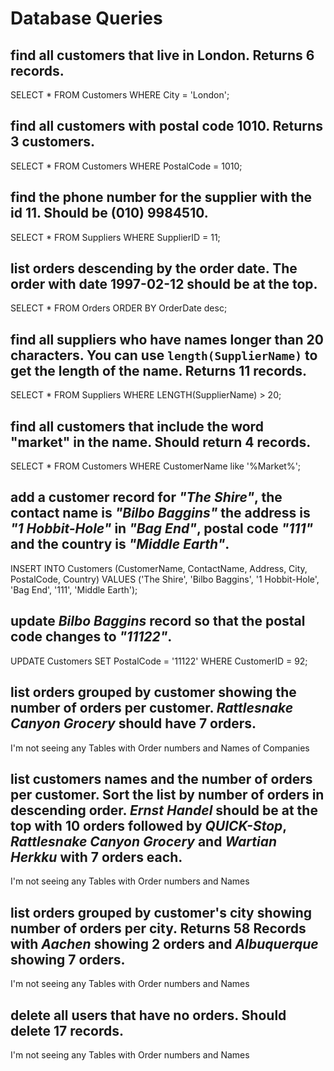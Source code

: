 # Database Queries

## find all customers that live in London. Returns 6 records.

SELECT * FROM Customers
WHERE City = 'London';


## find all customers with postal code 1010. Returns 3 customers.

SELECT * FROM Customers
WHERE PostalCode = 1010;

## find the phone number for the supplier with the id 11. Should be (010) 9984510.

SELECT * FROM Suppliers
WHERE SupplierID = 11;

## list orders descending by the order date. The order with date 1997-02-12 should be at the top.

SELECT * FROM Orders
ORDER BY OrderDate desc;

## find all suppliers who have names longer than 20 characters. You can use `length(SupplierName)` to get the length of the name. Returns 11 records.

SELECT * FROM Suppliers
WHERE LENGTH(SupplierName) > 20;

## find all customers that include the word "market" in the name. Should return 4 records.

SELECT * FROM Customers
WHERE CustomerName like '%Market%';

## add a customer record for _"The Shire"_, the contact name is _"Bilbo Baggins"_ the address is _"1 Hobbit-Hole"_ in _"Bag End"_, postal code _"111"_ and the country is _"Middle Earth"_.

INSERT INTO Customers (CustomerName, ContactName, Address, City, PostalCode, Country)
VALUES ('The Shire', 'Bilbo Baggins', '1 Hobbit-Hole', 'Bag End', '111', 'Middle Earth');


## update _Bilbo Baggins_ record so that the postal code changes to _"11122"_.

UPDATE Customers 
SET PostalCode = '11122'
WHERE CustomerID = 92;

## list orders grouped by customer showing the number of orders per customer. _Rattlesnake Canyon Grocery_ should have 7 orders.

I'm not seeing any Tables with Order numbers and Names of Companies

## list customers names and the number of orders per customer. Sort the list by number of orders in descending order. _Ernst Handel_ should be at the top with 10 orders followed by _QUICK-Stop_, _Rattlesnake Canyon Grocery_ and _Wartian Herkku_ with 7 orders each.

I'm not seeing any Tables with Order numbers and Names

## list orders grouped by customer's city showing number of orders per city. Returns 58 Records with _Aachen_ showing 2 orders and _Albuquerque_ showing 7 orders.

I'm not seeing any Tables with Order numbers and Names

## delete all users that have no orders. Should delete 17 records.

I'm not seeing any Tables with Order numbers and Names
